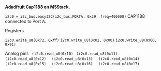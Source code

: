 **Adadfruit Cap1188 on M5Stack.**

```i2c0 = i2c_bus.easyI2C(i2c_bus.PORTA, 0x29, freq=400000)```
CAP1188 connected to Port A.

Registers

 ``` i2c0.write_u8(0x72, 0xff) ```
 ``` i2c0.write_u8(0x02, 0x00) ```
 ``` i2c0.write_u8(0x00, 0x01) ```
  
  Analog pins
 ``` (i2c0.read_u8(0x10)```
 ``` (i2c0.read_u8(0x11)```
 ``` (i2c0.read_u8(0x12)```
```  (i2c0.read_u8(0x13)```
```  (i2c0.read_u8(0x14)```
```  (i2c0.read_u8(0x15)```
```  (i2c0.read_u8(0x16)```
```  (i2c0.read_u8(0x17)```
